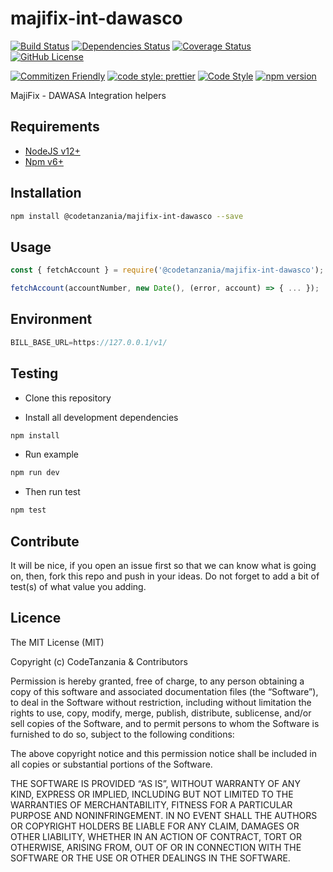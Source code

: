 # majifix-int-dawasco

[![Build Status](https://travis-ci.org/CodeTanzania/majifix-int-dawasco.svg?branch=master)](https://travis-ci.org/CodeTanzania/majifix-int-dawasco)
[![Dependencies Status](https://david-dm.org/CodeTanzania/majifix-int-dawasco.svg)](https://david-dm.org/CodeTanzania/majifix-int-dawasco)
[![Coverage Status](https://coveralls.io/repos/github/CodeTanzania/majifix-int-dawasco/badge.svg?branch=master)](https://coveralls.io/github/CodeTanzania/majifix-int-dawasco?branch=master)
[![GitHub License](https://img.shields.io/github/license/CodeTanzania/majifix-int-dawasco)](https://github.com/CodeTanzania/majifix-int-dawasco/blob/master/LICENSE) 

[![Commitizen Friendly](https://img.shields.io/badge/commitizen-friendly-brightgreen.svg)](http://commitizen.github.io/cz-cli/)
[![code style: prettier](https://img.shields.io/badge/code_style-prettier-ff69b4.svg)](https://github.com/prettier/prettier)
[![Code Style](https://badgen.net/badge/code%20style/airbnb/ff5a5f?icon=airbnb)](https://github.com/airbnb/javascript)
[![npm version](https://img.shields.io/npm/v/@CodeTanzania/majifix-int-dawasco)](https://www.npmjs.com/package/@CodeTanzania/majifix-int-dawasco)

MajiFix - DAWASA Integration helpers

## Requirements

- [NodeJS v12+](https://nodejs.org)
- [Npm v6+](https://www.npmjs.com/)

## Installation

```sh
npm install @codetanzania/majifix-int-dawasco --save
```

## Usage

```js
const { fetchAccount } = require('@codetanzania/majifix-int-dawasco');

fetchAccount(accountNumber, new Date(), (error, account) => { ... });
```

## Environment
```js
BILL_BASE_URL=https://127.0.0.1/v1/
```

## Testing

- Clone this repository

- Install all development dependencies

```sh
npm install
```

- Run example

```sh
npm run dev
```

- Then run test

```sh
npm test
```

## Contribute

It will be nice, if you open an issue first so that we can know what is going on, then, fork this repo and push in your ideas. Do not forget to add a bit of test(s) of what value you adding.

## Licence

The MIT License (MIT)

Copyright (c) CodeTanzania & Contributors

Permission is hereby granted, free of charge, to any person obtaining a copy of this software and associated documentation files (the “Software”), to deal in the Software without restriction, including without limitation the rights to use, copy, modify, merge, publish, distribute, sublicense, and/or sell copies of the Software, and to permit persons to whom the Software is furnished to do so, subject to the following conditions:

The above copyright notice and this permission notice shall be included in all copies or substantial portions of the Software.

THE SOFTWARE IS PROVIDED “AS IS”, WITHOUT WARRANTY OF ANY KIND, EXPRESS OR IMPLIED, INCLUDING BUT NOT LIMITED TO THE WARRANTIES OF MERCHANTABILITY, FITNESS FOR A PARTICULAR PURPOSE AND NONINFRINGEMENT. IN NO EVENT SHALL THE AUTHORS OR COPYRIGHT HOLDERS BE LIABLE FOR ANY CLAIM, DAMAGES OR OTHER LIABILITY, WHETHER IN AN ACTION OF CONTRACT, TORT OR OTHERWISE, ARISING FROM, OUT OF OR IN CONNECTION WITH THE SOFTWARE OR THE USE OR OTHER DEALINGS IN THE SOFTWARE.
